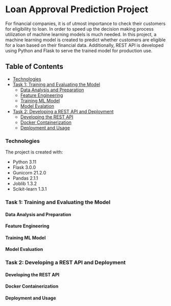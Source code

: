 # Loan Approval Prediction Project
For financial companies, it is of utmost importance to check their customers for eligibility to loan. In order to speed up the decision making process utilization of machine learning models is much needed.
In this project, a machine learning model is created to predict whether customers are eligible for a loan based on their financial data. Additionally, REST API is developed using Python and Flask to serve the trained model for production use.

## Table of Contents
- [Technologies](#tech)
- [Task 1: Training and Evaluating the Model](#task-1)
  - [Data Analysis and Preparation](#data-analysis-and-pred)
  - [Feature Engineering](#feature-eng)
  - [Training ML Model](#training)
  - [Model Evalation](#model-eval)
- [Task 2: Developing a REST API and Deployment](#task-2)
  - [Developing the REST API](#api)
  - [Docker Containerization](#docker)
  - [Deployment and Usage](#deploy)
    
### Technologies
The project is created with:
- Python 3.11
- Flask 3.0.0
- Gunicorn 21.2.0
- Pandas 2.1.1
- Joblib 1.3.2
- Scikit-learn 1.3.1

### Task 1: Training and Evaluating the Model

#### Data Analysis and Preparation

#### Feature Engineering

#### Training ML Model

#### Model Evaluation


### Task 2: Developing a REST API and Deployment

#### Developing the REST API



#### Docker Containerization

#### Deployment and Usage



